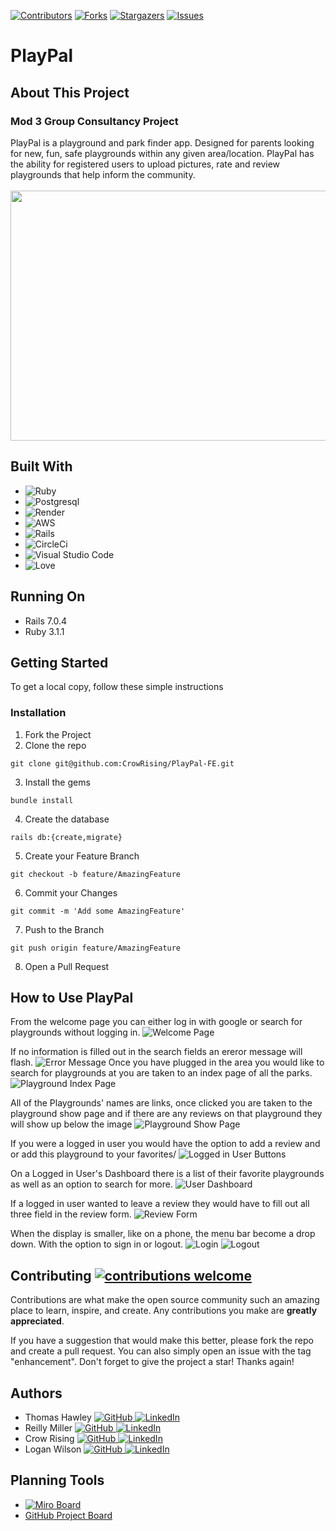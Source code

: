 [![Contributors](https://img.shields.io/github/contributors/CrowRising/PlayPal-FE.svg)](https://github.com/CrowRising/PlayPal-FE/graphs/contributors)
[![Forks](https://img.shields.io/github/forks/CrowRising/PlayPal-FE.svg)](https://github.com/CrowRising/PlayPal-FE/forks)
[![Stargazers](https://img.shields.io/github/stars/CrowRising/PlayPal-FE.svg)](https://github.com/CrowRising/PlayPal-FE/stargazers)
[![Issues](https://img.shields.io/github/issues/CrowRising/PlayPal-FE.svg)](https://github.com/CrowRising/PlayPal-FE/issues)

# PlayPal

## About This Project
### Mod 3 Group Consultancy Project
PlayPal is a playground and park finder app. Designed for parents looking for new, fun, safe playgrounds within any given area/location. PlayPal has the ability for registered users to upload pictures, rate and review playgrounds that help inform the community.<br><br>
                                                  <img src="https://www.miracle-recreation.com/content/uploads/2018/11/Image-Header_Park.jpg.webp" width="600" height="400">
                                                  
## Built With
* ![Ruby](https://img.shields.io/badge/ruby-%23CC342D.svg?style=for-the-badge&logo=ruby&logoColor=white)
* ![Postgresql](https://img.shields.io/badge/PostgreSQL-316192?style=for-the-badge&logo=postgresql&logoColor=white)
* ![Render](https://img.shields.io/badge/Render-%46E3B7.svg?style=for-the-badge&logo=render&logoColor=white)
* ![AWS](https://img.shields.io/badge/AWS-%23FF9900.svg?style=for-the-badge&logo=amazon-aws&logoColor=white)
* ![Rails](https://img.shields.io/badge/rails-%23CC0000.svg?style=for-the-badge&logo=ruby-on-rails&logoColor=white)
* ![CircleCi](https://img.shields.io/badge/circleci-343434?style=for-the-badge&logo=circleci&logoColor=white)
* ![Visual Studio Code](https://img.shields.io/badge/Visual%20Studio%20Code-0078d7.svg?style=for-the-badge&logo=visual-studio-code&logoColor=white)
* ![Love](https://ForTheBadge.com/images/badges/built-with-love.svg)


## Running On
  - Rails 7.0.4
  - Ruby 3.1.1

## <b>Getting Started</b>

To get a local copy, follow these simple instructions

### <b>Installation</b>

1. Fork the Project
2. Clone the repo 
``` 
git clone git@github.com:CrowRising/PlayPal-FE.git 
```
3. Install the gems
```
bundle install
```
4. Create the database
```
rails db:{create,migrate}
```

5. Create your Feature Branch 
```
git checkout -b feature/AmazingFeature
```
6. Commit your Changes 
```
git commit -m 'Add some AmazingFeature' 
```
7. Push to the Branch 
```
git push origin feature/AmazingFeature
```
8. Open a Pull Request


## How to Use PlayPal

From the welcome page you can either log in with google or search for playgrounds without logging in. 
![Welcome Page](app/assets/config/Screenshot%202023-06-08%20at%2014.00.09.png)

If no information is filled out in the search fields an ereror message will flash.
![Error Message](app/assets/images/Screenshot%202023-06-08%20at%2014.07.02.png)
Once you have plugged in the area you would like to search for playgrounds at you are taken to an index page of all the parks.
![Playground Index Page](app/assets/images/Screenshot%202023-06-08%20at%2014.02.33.png)

All of the Playgrounds' names are links, once clicked you are taken to the playground show page and if there are any reviews on that playground they will show up below the image
![Playground Show Page](app/assets/images/Screenshot%202023-06-08%20at%2014.22.58.png)

If you were a logged in user you would have the option to add a review and or add this playground to your favorites/
![Logged in User Buttons](app/assets/images/Screenshot%202023-06-08%20at%2014.05.12.png)

On a Logged in User's Dashboard there is a list of their favorite playgrounds as well as an option to search for more.
![User Dashboard](app/assets/images/Screenshot%202023-06-08%20at%2014.04.24.png)

If a logged in user wanted to leave a review they would have to fill out all three field in the review form.
![Review Form](app/assets/images/Screenshot%202023-06-08%20at%2014.08.08.png)

When the display is smaller, like on a phone, the menu bar become a drop down. With the option to sign in or logout.
![Login](app/assets/images/Screenshot%202023-06-08%20at%2014.04.04.png)
![Logout](app/assets/images/Screenshot%202023-06-08%20at%2014.06.15.png)

## Contributing  [![contributions welcome](https://img.shields.io/badge/contributions-welcome-brightgreen.svg?style=flat)](https://github.com/CrowRising/PlayPal-FE/issues)
Contributions are what make the open source community such an amazing place to learn, inspire, and create. Any contributions you make are **greatly appreciated**.

If you have a suggestion that would make this better, please fork the repo and create a pull request. You can also simply open an issue with the tag "enhancement".
Don't forget to give the project a star! Thanks again!

## Authors
- Thomas Hawley [![GitHub](https://img.shields.io/badge/GitHub-100000?style=for-the-badge&logo=github&logoColor=white) ](https://github.com/thawley2)  [![LinkedIn](https://img.shields.io/badge/LinkedIn-0077B5?style=for-the-badge&logo=linkedin&logoColor=white) ](https://www.linkedin.com/in/thomas-hawley-901612123/)
- Reilly Miller [![GitHub](https://img.shields.io/badge/GitHub-100000?style=for-the-badge&logo=github&logoColor=white) ](https://github.com/rmiller220) [![LinkedIn](https://img.shields.io/badge/LinkedIn-0077B5?style=for-the-badge&logo=linkedin&logoColor=white) ](https://www.linkedin.com/in/reilly-miller-6b6131266/)
- Crow Rising [![GitHub](https://img.shields.io/badge/GitHub-100000?style=for-the-badge&logo=github&logoColor=white) ](https://github.com/CrowRising) [![LinkedIn](https://img.shields.io/badge/LinkedIn-0077B5?style=for-the-badge&logo=linkedin&logoColor=white) ](https://www.linkedin.com/in/crowrising/)
- Logan Wilson [![GitHub](https://img.shields.io/badge/GitHub-100000?style=for-the-badge&logo=github&logoColor=white) ]( https://github.com/Bluedevil667) [![LinkedIn](https://img.shields.io/badge/LinkedIn-0077B5?style=for-the-badge&logo=linkedin&logoColor=white) ](https://www.linkedin.com/in/logan-wilson-28422ba0/)

## Planning Tools
- [![Miro Board](https://img.shields.io/badge/Miro-050038?style=for-the-badge&logo=Miro&logoColor=white)](https://miro.com/app/board/uXjVMDHct-E=/)
- [GitHub Project Board](https://github.com/users/CrowRising/projects/5)
